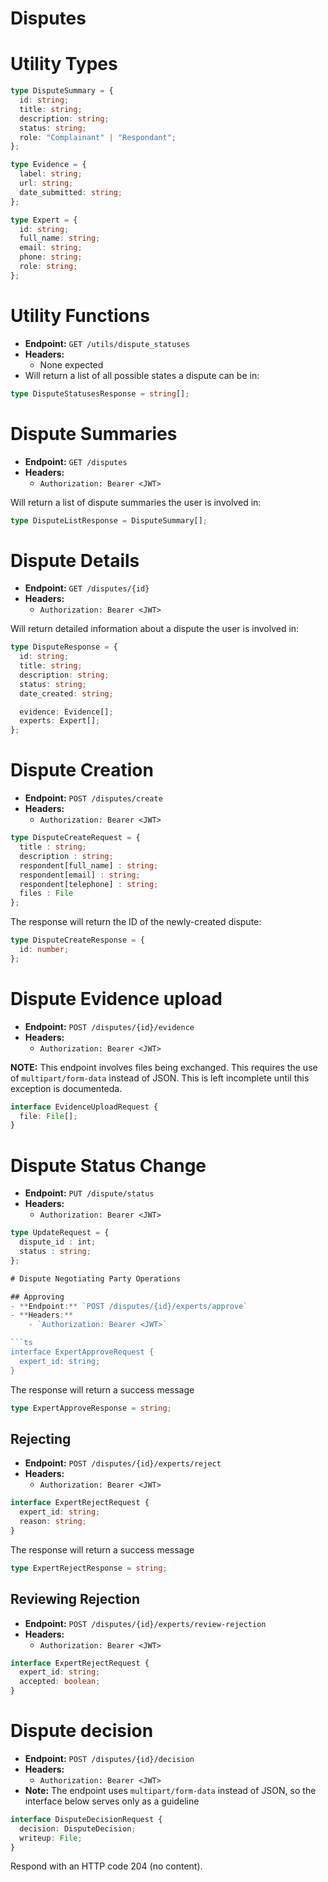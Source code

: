 # Disputes

# Utility Types

```ts
type DisputeSummary = {
  id: string;
  title: string;
  description: string;
  status: string;
  role: "Complainant" | "Respondant";
};

type Evidence = {
  label: string;
  url: string;
  date_submitted: string;
};

type Expert = {
  id: string;
  full_name: string;
  email: string;
  phone: string;
  role: string;
};
```

# Utility Functions

- **Endpoint:** `GET /utils/dispute_statuses`
- **Headers:**
  - None expected
- Will return a list of all possible states a dispute can be in:

```ts
type DisputeStatusesResponse = string[];
```

# Dispute Summaries

- **Endpoint:** `GET /disputes`
- **Headers:**
  - `Authorization: Bearer <JWT>`

Will return a list of dispute summaries the user is involved in:

```ts
type DisputeListResponse = DisputeSummary[];
```

# Dispute Details

- **Endpoint:** `GET /disputes/{id}`
- **Headers:**
  - `Authorization: Bearer <JWT>`

Will return detailed information about a dispute the user is involved in:

```ts
type DisputeResponse = {
  id: string;
  title: string;
  description: string;
  status: string;
  date_created: string;

  evidence: Evidence[];
  experts: Expert[];
};
```

# Dispute Creation

- **Endpoint:** `POST /disputes/create`
- **Headers:**
  - `Authorization: Bearer <JWT>`

```ts
type DisputeCreateRequest = {
  title : string;
  description : string;
  respondent[full_name] : string;
  respondent[email] : string;
  respondent[telephone] : string;
  files : File
};
```

The response will return the ID of the newly-created dispute:

```ts
type DisputeCreateResponse = {
  id: number;
};
```

# Dispute Evidence upload

- **Endpoint:** `POST /disputes/{id}/evidence`
- **Headers:**
  - `Authorization: Bearer <JWT>`

**NOTE:** This endpoint involves files being exchanged. This requires the use of `multipart/form-data` instead of JSON.
This is left incomplete until this exception is documenteda.

```ts
interface EvidenceUploadRequest {
  file: File[];
}
```

# Dispute Status Change

- **Endpoint:** `PUT /dispute/status`
- **Headers:**
  - `Authorization: Bearer <JWT>`

````ts
type UpdateRequest = {
  dispute_id : int;
  status : string;
};

# Dispute Negotiating Party Operations

## Approving
- **Endpoint:** `POST /disputes/{id}/experts/approve`
- **Headers:**
    - `Authorization: Bearer <JWT>`

```ts
interface ExpertApproveRequest {
  expert_id: string;
}
````

The response will return a success message

```ts
type ExpertApproveResponse = string;
```

## Rejecting

- **Endpoint:** `POST /disputes/{id}/experts/reject`
- **Headers:**
  - `Authorization: Bearer <JWT>`

```ts
interface ExpertRejectRequest {
  expert_id: string;
  reason: string;
}
```

The response will return a success message

```ts
type ExpertRejectResponse = string;
```

## Reviewing Rejection

- **Endpoint:** `POST /disputes/{id}/experts/review-rejection`
- **Headers:**
  - `Authorization: Bearer <JWT>`

```ts
interface ExpertRejectRequest {
  expert_id: string;
  accepted: boolean;
}
```

# Dispute decision

- **Endpoint:** `POST /disputes/{id}/decision`
- **Headers:**
  - `Authorization: Bearer <JWT>`
- **Note:** The endpoint uses `multipart/form-data` instead of JSON, so the interface below serves only as a guideline

```ts
interface DisputeDecisionRequest {
  decision: DisputeDecision;
  writeup: File;
}
```

Respond with an HTTP code 204 (no content).

